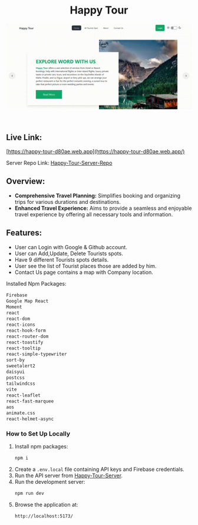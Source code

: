 
<h1 align="center">Happy Tour</h1>

<p align="center">
  <img src="public/happyTourClient.gif" alt="Hr Hub Pro">
</p>
<br>

## Live Link:

[https://happy-tour-d80ae.web.app](https://happy-tour-d80ae.web.app/)

Server Repo Link: [Happy-Tour-Server-Repo](https://github.com/younusFoysal/Happy-Tour-Server)

## Overview:
- **Comprehensive Travel Planning:** Simplifies booking and organizing trips for various durations and destinations.
- **Enhanced Travel Experience:** Aims to provide a seamless and enjoyable travel experience by offering all necessary tools and information.


## Features: 
* User can Login with Google & Github account.
* User can Add,Update, Delete Tourists spots.
* Have 9 different Tourists spots details.
* User see the list of Tourist places those are added by him.
* Contact Us page contains a map with Company location.



Installed Npm Packages:
```
Firebase
Google Map React
Moment
react
react-dom
react-icons
react-hook-form
react-router-dom
react-toastify
react-tooltip
react-simple-typewriter
sort-by
sweetalert2
daisyui
postcss
tailwindcss
vite
react-leaflet
react-fast-marquee
aos
animate.css
react-helmet-async
```


### How to Set Up Locally

1. Install npm packages:
    ```sh
    npm i
    ```
2. Create a `.env.local` file containing API keys and Firebase credentials.
3. Run the API server from [Happy-Tour-Server](https://github.com/younusFoysal/Happy-Tour-Server).
4. Run the development server:
    ```sh
    npm run dev
    ```
5. Browse the application at:
    ```sh
    http://localhost:5173/
    ```

